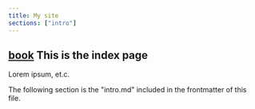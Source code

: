 ```yaml
---
title: My site
sections: ["intro"]
---
```

## [book](mdi) This is the index page

Lorem ipsum, et.c.

The following section is the "intro.md" included in the frontmatter  of this file.

